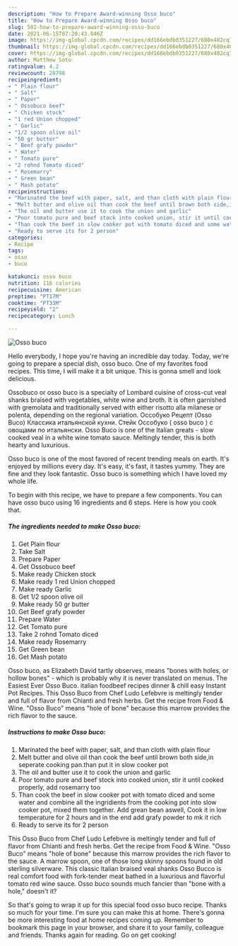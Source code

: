```yaml
---
description: "How to Prepare Award-winning Osso buco"
title: "How to Prepare Award-winning Osso buco"
slug: 502-how-to-prepare-award-winning-osso-buco
date: 2021-06-15T07:20:43.846Z
image: https://img-global.cpcdn.com/recipes/dd166ebdb0351227/680x482cq70/osso-buco-recipe-main-photo.jpg
thumbnail: https://img-global.cpcdn.com/recipes/dd166ebdb0351227/680x482cq70/osso-buco-recipe-main-photo.jpg
cover: https://img-global.cpcdn.com/recipes/dd166ebdb0351227/680x482cq70/osso-buco-recipe-main-photo.jpg
author: Matthew Soto
ratingvalue: 4.2
reviewcount: 28798
recipeingredient:
- " Plain flour"
- " Salt"
- " Paper"
- " Ossobuco beef"
- " Chicken stock"
- "1 red Union chopped"
- " Garlic"
- "1/2 spoon olive oil"
- "50 gr butter"
- " Beef grafy powder"
- " Water"
- " Tomato pure"
- "2 rohnd Tomato diced"
- " Rosemarry"
- " Green bean"
- " Mash potato"
recipeinstructions:
- "Marinated the beef with paper, salt, and than cloth with plain flour"
- "Melt butter and olive oil than cook the beef until brown both side,in seperate cooking pan.than put it in slow cooker pot"
- "The oil and butter use it to cook the union and garlic"
- "Poor tomato pure and beef stock into cooked union, stir it until cooked properly, add rosemarry too"
- "Than cook the beef in slow cooker pot with tomato diced and some water and combine all the ingridients from the cooking pot into slow cooker pot, mixed them together. Add grean bean aswell, Cook it in low temperature for 2 hours and in the end add grafy powder to mk it rich"
- "Ready to serve its for 2 person"
categories:
- Recipe
tags:
- osso
- buco

katakunci: osso buco 
nutrition: 116 calories
recipecuisine: American
preptime: "PT17M"
cooktime: "PT33M"
recipeyield: "2"
recipecategory: Lunch

---
```



![Osso buco](https://img-global.cpcdn.com/recipes/dd166ebdb0351227/680x482cq70/osso-buco-recipe-main-photo.jpg)

Hello everybody, I hope you're having an incredible day today. Today, we're going to prepare a special dish, osso buco. One of my favorites food recipes. This time, I will make it a bit unique. This is gonna smell and look delicious.

Ossobuco or osso buco is a specialty of Lombard cuisine of cross-cut veal shanks braised with vegetables, white wine and broth. It is often garnished with gremolata and traditionally served with either risotto alla milanese or polenta, depending on the regional variation. Оссобуко Рецепт (Osso Buco) Классика итальянской кухни. Стейк Оссобуко ( osso buco ) с овощами по итальянски. Osso Buco is one of the Italian greats - slow cooked veal in a white wine tomato sauce. Meltingly tender, this is both hearty and luxurious.

Osso buco is one of the most favored of recent trending meals on earth. It's enjoyed by millions every day. It's easy, it's fast, it tastes yummy. They are fine and they look fantastic. Osso buco is something which I have loved my whole life.


To begin with this recipe, we have to prepare a few components. You can have osso buco using 16 ingredients and 6 steps. Here is how you cook that.

<!--inarticleads1-->

##### The ingredients needed to make Osso buco:

1. Get  Plain flour
1. Take  Salt
1. Prepare  Paper
1. Get  Ossobuco beef
1. Make ready  Chicken stock
1. Make ready 1 red Union chopped
1. Make ready  Garlic
1. Get 1/2 spoon olive oil
1. Make ready 50 gr butter
1. Get  Beef grafy powder
1. Prepare  Water
1. Get  Tomato pure
1. Take 2 rohnd Tomato diced
1. Make ready  Rosemarry
1. Get  Green bean
1. Get  Mash potato


Osso buco, as Elizabeth David tartly observes, means &#34;bones with holes, or hollow bones&#34; - which is probably why it is never translated on menus. The Easiest Ever Osso Buco. italian foodbeef recipes dinner &amp; chill easy Instant Pot Recipes. This Osso Buco from Chef Ludo Lefebvre is meltingly tender and full of flavor from Chianti and fresh herbs. Get the recipe from Food &amp; Wine. &#34;Osso Buco&#34; means &#34;hole of bone&#34; because this marrow provides the rich flavor to the sauce. 

<!--inarticleads2-->

##### Instructions to make Osso buco:

1. Marinated the beef with paper, salt, and than cloth with plain flour
1. Melt butter and olive oil than cook the beef until brown both side,in seperate cooking pan.than put it in slow cooker pot
1. The oil and butter use it to cook the union and garlic
1. Poor tomato pure and beef stock into cooked union, stir it until cooked properly, add rosemarry too
1. Than cook the beef in slow cooker pot with tomato diced and some water and combine all the ingridients from the cooking pot into slow cooker pot, mixed them together. Add grean bean aswell, Cook it in low temperature for 2 hours and in the end add grafy powder to mk it rich
1. Ready to serve its for 2 person


This Osso Buco from Chef Ludo Lefebvre is meltingly tender and full of flavor from Chianti and fresh herbs. Get the recipe from Food &amp; Wine. &#34;Osso Buco&#34; means &#34;hole of bone&#34; because this marrow provides the rich flavor to the sauce. A marrow spoon, one of those long skinny spoons found in old sterling silverware. This classic Italian braised veal shanks Osso Bucco is real comfort food with fork-tender meat bathed in a luxurious and flavorful tomato red wine sauce. Osso buco sounds much fancier than &#34;bone with a hole,&#34; doesn&#39;t it? 

So that's going to wrap it up for this special food osso buco recipe. Thanks so much for your time. I'm sure you can make this at home. There's gonna be more interesting food at home recipes coming up. Remember to bookmark this page in your browser, and share it to your family, colleague and friends. Thanks again for reading. Go on get cooking!
